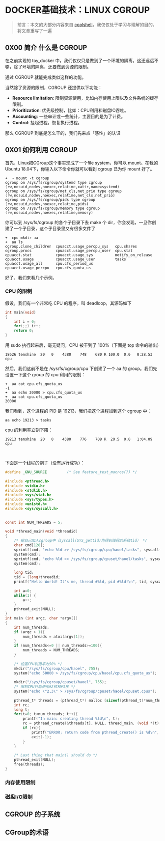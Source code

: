# DOCKER基础技术：LINUX CGROUP





> 前言：本文的大部分内容来自 [coolshell](https://coolshell.cn/articles/17049.html)，我仅仅处于学习与理解的目的，将文章重写了一遍





## 0X00 简介 什么是 CGROUP

在之前实现的 toy_docker 中，我们仅仅只是做到了一个环境的隔离，这还远远不够，除了环境的隔离，还要做到资源的限制。



通过 CGROUP 就能完成类似这样的功能。



当然除了资源的限制，CGROUP 还提供以下功能：



- **Resource limitation**: 限制资源使用，比如内存使用上限以及文件系统的缓存限制。
- **Prioritization**: 优先级控制，比如：CPU利用和磁盘IO吞吐。
- **Accounting**: 一些审计或一些统计，主要目的是为了计费。
- **Control**: 挂起进程，恢复执行进程。





那么 CGROUP 到底是怎么干的，我们先来点「感性」的认识



## 0X01 如何利用 CGROUP 



首先，Linux把CGroup这个事实现成了一个file system，你可以 mount。在我的Ubuntu 18.04下，你输入以下命令你就可以看到 cgroup 已为你 mount 好了。





```shell
➜  ~ mount -t cgroup
cgroup on /sys/fs/cgroup/systemd type cgroup (rw,nosuid,nodev,noexec,relatime,xattr,name=systemd)
cgroup on /sys/fs/cgroup/net_cls,net_prio type cgroup (rw,nosuid,nodev,noexec,relatime,net_cls,net_prio)
cgroup on /sys/fs/cgroup/pids type cgroup (rw,nosuid,nodev,noexec,relatime,pids)
cgroup on /sys/fs/cgroup/memory type cgroup (rw,nosuid,nodev,noexec,relatime,memory)
```



你可以到 /sys/fs/cgroup 的各个子目录下去 make 个 dir，你会发现，一旦你创建了一个子目录，这个子目录里又有很多文件了



```shell
➜  cpu mkdir aa
➜  aa ls
cgroup.clone_children  cpuacct.usage_percpu_sys   cpu.shares
cgroup.procs           cpuacct.usage_percpu_user  cpu.stat
cpuacct.stat           cpuacct.usage_sys          notify_on_release
cpuacct.usage          cpuacct.usage_user         tasks
cpuacct.usage_all      cpu.cfs_period_us
cpuacct.usage_percpu   cpu.cfs_quota_us
```



好了，我们来看几个示例。



### CPU 的限制



假设，我们有一个非常吃 CPU 的程序，叫 deadloop，其源码如下



```c
int main(void)
{
    int i = 0;
    for(;;) i++;
    return 0;
}
```



用 sudo 执行起来后，毫无疑问，CPU 被干到了 100%（下面是 top 命令的输出）

```shell
18626 tenshine  20   0    4380    748    680 R 100.0  0.0   0:28.53 cpu 
```



然后，我们这前不是在 /sys/fs/cgroup/cpu 下创建了一个 aa 的 group。我们先设置一下这个 group 的 cpu 利用的限制：



```shell
➜  aa cat cpu.cfs_quota_us
-1
➜  aa echo 20000 > cpu.cfs_quota_us
➜  aa cat cpu.cfs_quota_us
20000
```

我们看到，这个进程的 PID 是 19213，我们把这个进程加到这个 cgroup 中：



```shell
aa echo 19213 > tasks
```



cpu 的利用率立刻下降：



```shell
19213 tenshine  20   0    4380    776    708 R  20.5  0.0   1:04.09 cpu    
```

​    



下面是一个线程的例子（没有运行成功）：





```c
#define _GNU_SOURCE         /* See feature_test_macros(7) */
 
#include <pthread.h>
#include <stdio.h>
#include <stdlib.h>
#include <sys/stat.h>
#include <sys/types.h>
#include <unistd.h>
#include <sys/syscall.h>
 
 
const int NUM_THREADS = 5;
 
void *thread_main(void *threadid)
{
    /* 把自己加入cgroup中（syscall(SYS_gettid)为得到线程的系统tid） */
    char cmd[128];
    sprintf(cmd, "echo %ld >> /sys/fs/cgroup/cpu/haoel/tasks", syscall(SYS_gettid));
    system(cmd); 
    sprintf(cmd, "echo %ld >> /sys/fs/cgroup/cpuset/haoel/tasks", syscall(SYS_gettid));
    system(cmd);
 
    long tid;
    tid = (long)threadid;
    printf("Hello World! It's me, thread #%ld, pid #%ld!\n", tid, syscall(SYS_gettid));
     
    int a=0; 
    while(1) {
        a++;
    }
    pthread_exit(NULL);
}
int main (int argc, char *argv[])
{
    int num_threads;
    if (argc > 1){
        num_threads = atoi(argv[1]);
    }
    if (num_threads<=0 || num_threads>=100){
        num_threads = NUM_THREADS;
    }
 
    /* 设置CPU利用率为50% */
    mkdir("/sys/fs/cgroup/cpu/haoel", 755);
    system("echo 50000 > /sys/fs/cgroup/cpu/haoel/cpu.cfs_quota_us");
 
    mkdir("/sys/fs/cgroup/cpuset/haoel", 755);
    /* 限制CPU只能使用#2核和#3核 */
    system("echo \"2,3\" > /sys/fs/cgroup/cpuset/haoel/cpuset.cpus");
 
    pthread_t* threads = (pthread_t*) malloc (sizeof(pthread_t)*num_threads);
    int rc;
    long t;
    for(t=0; t<num_threads; t++){
        printf("In main: creating thread %ld\n", t);
        rc = pthread_create(&threads[t], NULL, thread_main, (void *)t);
        if (rc){
            printf("ERROR; return code from pthread_create() is %d\n", rc);
            exit(-1);
        }
    }
 
    /* Last thing that main() should do */
    pthread_exit(NULL);
    free(threads);
}
```







### 内存使用限制









### 磁盘I/O限制







## CGROUP 的子系统





## CGroup的术语



